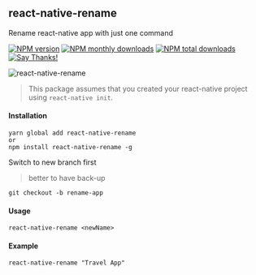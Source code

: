 ## react-native-rename 
Rename react-native app with just one command

[![NPM version](https://img.shields.io/npm/v/react-native-rename.svg?style=flat)](https://www.npmjs.com/package/react-native-rename) [![NPM monthly downloads](https://img.shields.io/npm/dm/react-native-rename.svg?style=flat)](https://npm-stat.com/charts.html?package=react-native-rename) [![NPM total downloads](https://img.shields.io/npm/dt/react-native-rename.svg?style=flat)](https://npm-stat.com/charts.html?package=react-native-rename) [![Say Thanks!](https://img.shields.io/badge/Say%20Thanks-!-1EAEDB.svg)](https://saythanks.io/to/junedomingo)

![react-native-rename](https://cloud.githubusercontent.com/assets/5106887/24444940/cbcb0a58-149a-11e7-9714-2c7bf5254b0d.gif)

> This package assumes that you created your react-native project using `react-native init`.

#### Installation
```
yarn global add react-native-rename
or
npm install react-native-rename -g
```

Switch to new branch first
>better to have back-up

```
git checkout -b rename-app
```

#### Usage
```
react-native-rename <newName>
```

#### Example
```
react-native-rename "Travel App"
```
